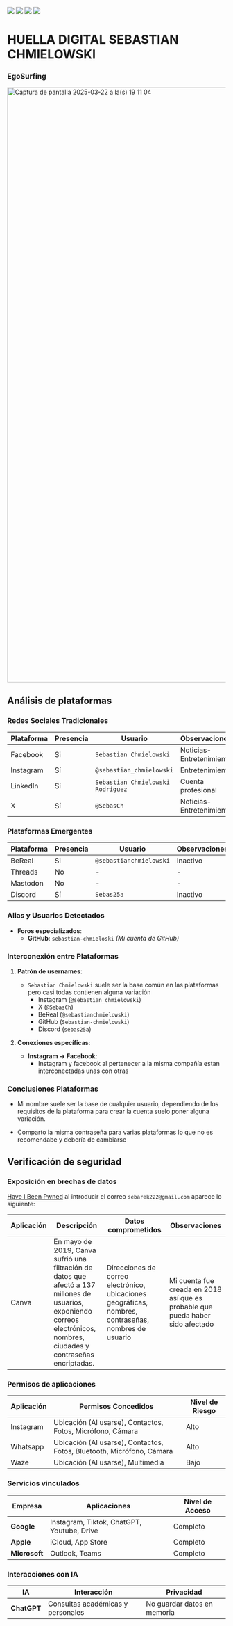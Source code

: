 [![](https://img.shields.io/badge/-Inicio-FFF?style=flat&logo=Emlakjet&logoColor=black)](/README.md) [![](https://img.shields.io/badge/-Entrega_2-FFF?style=flat&logo=openstreetmap&logoColor=black)](/Entregas/Entrega-2/ModeloDeNegocio.md)  [![](https://img.shields.io/badge/-Entrega_3-FFF?style=flat&logo=openstreetmap&logoColor=black)](/Entregas/Entrega-3/DocumentoAnalisis.md)  [![](https://img.shields.io/badge/-Entrega_4-FFF?style=flat&logo=openstreetmap&logoColor=black)]()

# HUELLA DIGITAL SEBASTIAN CHMIELOWSKI

### EgoSurfing

<img width="1368" alt="Captura de pantalla 2025-03-22 a la(s) 19 11 04" src="https://github.com/user-attachments/assets/2e78bdc5-0947-4dcf-86f6-a1f569b9e384" />

## Análisis de plataformas

### Redes Sociales Tradicionales
| Plataforma   | Presencia | Usuario        | Observaciones |
|--------------|-----------|----------------|---------------|
| Facebook     | Si        | `Sebastian Chmielowski`| Noticias-Entretenimiento |
| Instagram    | Sí        | `@sebastian_chmielowski`  | Entretenimiento |
| LinkedIn     | Sí        | `Sebastian Chmielowski Rodríguez`  | Cuenta profesional |
| X            | Sí        | `@SebasCh` | Noticias-Entretenimiento |

### Plataformas Emergentes
| Plataforma   | Presencia | Usuario     | Observaciones |
|--------------|-----------|-------------|---------------|
| BeReal       | Si        | `@sebastianchmielowski` | Inactivo |
| Threads      | No        | -                       | - |
| Mastodon     | No        | -                       | - |
| Discord      | Sí        | `Sebas25a` | Inactivo |

### Alias y Usuarios Detectados
- **Foros especializados**: 
  - **GitHub**: `sebastian-chmieloski`
    *(Mi cuenta de GitHub)*

### Interconexión entre Plataformas

1. **Patrón de usernames**:
   - `Sebastian Chmielowski` suele ser la base común en las plataformas pero casi todas contienen alguna variación
     - Instagram (`@sebastian_chmielowski`)
     - X (`@SebasCh`)
     - BeReal (`@sebastianchmielowski`)
     - GitHub (`Sebastian-chmielowski`)
     - Discord (`sebas25a`)

2. **Conexiones específicas**:
   - **Instagram → Facebook**: 
        - Instagram y facebook al pertenecer a la misma compañía estan interconectadas unas con otras

### Conclusiones Plataformas
- Mi nombre suele ser la base de cualquier usuario, dependiendo de los requisitos de la plataforma para crear la cuenta suelo poner alguna variación.

- Comparto la misma contraseña para varias plataformas lo que no es recomendabe y debería de cambiarse

## Verificación de seguridad

### Exposición en brechas de datos

[Have I Been Pwned](https://haveibeenpwned.com/) al introducir el correo `sebarek222@gmail.com` aparece lo siguiente:

| Aplicación | Descripción | Datos comprometidos | Observaciones |
|------------|-------------|----------------------|---------------|
| Canva      | En mayo de 2019, Canva sufrió una filtración de datos que afectó a 137 millones de usuarios, exponiendo correos electrónicos, nombres, ciudades y contraseñas encriptadas. | Direcciones de correo electrónico, ubicaciones geográficas, nombres, contraseñas, nombres de usuario          | Mi cuenta fue creada en 2018 así que es probable que pueda haber sido afectado |


### Permisos de aplicaciones
| Aplicación  | Permisos Concedidos | Nivel de Riesgo |
|-----------------------|----------------------|-----------------|
| Instagram | Ubicación (Al usarse), Contactos, Fotos, Micrófono, Cámara | Alto |
| Whatsapp | Ubicación (Al usarse), Contactos, Fotos, Bluetooth, Micrófono, Cámara | Alto |
| Waze | Ubicación (Al usarse), Multimedia | Bajo |

### Servicios vinculados
| Empresa | Aplicaciones | Nivel de Acceso |
|-----------|--------------------------|-----------------|
| **Google** | Instagram, Tiktok, ChatGPT, Youtube, Drive | Completo |
| **Apple** | iCloud, App Store | Completo |
| **Microsoft** | Outlook, Teams | Completo |

### Interacciones con IA
| IA | Interacción | Privacidad |
|---------------|---------------------|--------------------------|
| **ChatGPT** | Consultas académicas y personales| No guardar datos en memoria |
